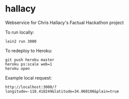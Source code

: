 hallacy
=======

Webservice for Chris Hallacy's Factual Hackathon project

To run locally:

```
lein2 run 3000
```

To redeploy to Heroku:
```
git push heroku master
heroku ps:scale web=1
heroku open
```

Example local request:
```
http://localhost:3000/?longitude=-118.418249&latitude=34.060106&plain=true
```
